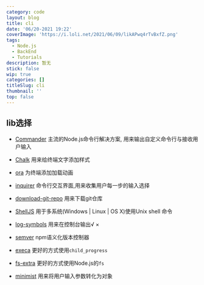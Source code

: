 ```yaml
---
category: code
layout: blog
title: cli
date: '06/20-2021 19:22'
coverImage: 'https://i.loli.net/2021/06/09/likAPwq4rTvBxfZ.png'
tags:
  - Node.js
  - BackEnd
  - Tutorials
description: 暂无
stick: false
wip: true
categories: []
titleSlug: cli
thumbnail: ''
top: false
---
```


## lib选择

+ [Commander](https://github.com/tj/commander.js/blob/master/Readme_zh-CN.md)
	主流的Node.js命令行解决方案, 用来输出自定义命令行与接收用户输入

+ [Chalk](https://www.npmjs.com/package/chalk)
	用来给终端文字添加样式
	
+ [ora](https://www.npmjs.com/package/ora)
	为终端添加加载动画
	
+ [inquirer](https://www.npmjs.com/package/inquirer)
	命令行交互界面,用来收集用户每一步的输入选择
	
+ [download-git-repo](https://www.npmjs.com/package/download-git-repo)
	用来下载git仓库
	
+ [ShellJS](https://www.npmjs.com/package/shelljs)
	 用于多系统(Windows | Linux | OS X)使用Unix shell 命令

+ [log-symbols](https://www.npmjs.com/package/log-symbols)
	用来在控制台输出√ ×
	
+ [semver](https://www.npmjs.com/package/semver)
	npm语义化版本控制器

+ [execa](https://www.npmjs.com/package/execa)
	更好的方式使用`child_progress`
	
+ [fs-extra](https://www.npmjs.com/package/fs-extra)
	更好的方式使用Node.js的`fs`

+ [minimist](https://www.npmjs.com/package/minimist)
	用来将用户输入参数转化为对象

